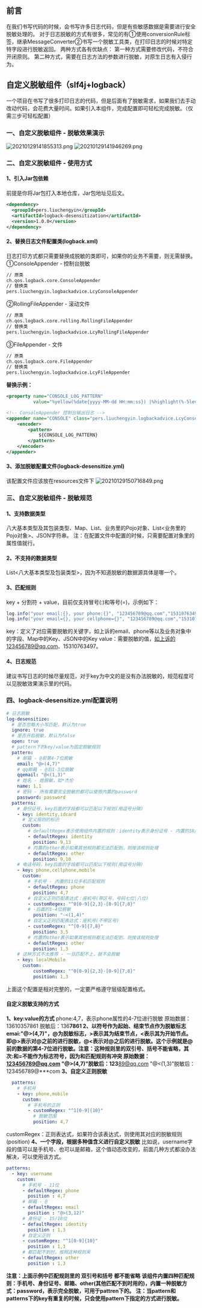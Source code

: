 ## 前言
在我们书写代码的时候，会书写许多日志代码，但是有些敏感数据是需要进行安全脱敏处理的。
对于日志脱敏的方式有很多，常见的有①使用conversionRule标签，继承MessageConverter②书写一个脱敏工具类，在打印日志的时候对特定特字段进行脱敏返回。
两种方式各有优缺点：
第一种方式需要修改代码，不符合开闭原则。
第二种方式，需要在日志方法的参数进行脱敏，对原生日志有入侵行为。
## 自定义脱敏组件（slf4j+logback）
一个项目在书写了很多打印日志的代码，但是后面有了脱敏需求，如果我们去手动改动代码，会花费大量时间。如果引入本组件，完成配置即可轻松完成脱敏。（仅需三步可轻松配置）
### 一、自定义脱敏组件 - 脱敏效果演示
![20210129141855313.png](https://cdn.nlark.com/yuque/0/2022/png/729874/1669862295321-61764288-9a1e-40c6-8f43-182ab5b9316f.png#averageHue=%232c2c2b&clientId=u128f7fe0-611e-4&from=ui&id=ud4b211a3&originHeight=523&originWidth=760&originalType=binary&ratio=1&rotation=0&showTitle=false&size=107882&status=done&style=none&taskId=ua284edcf-be40-4d6a-8647-16f2a375906&title=)
![20210129141946269.png](https://cdn.nlark.com/yuque/0/2022/png/729874/1669862302415-57cdb193-435e-4cbd-99e2-9917e44e3524.png#averageHue=%232d2c2b&clientId=u128f7fe0-611e-4&from=ui&id=uacb7f943&originHeight=263&originWidth=837&originalType=binary&ratio=1&rotation=0&showTitle=false&size=85474&status=done&style=none&taskId=ue91136b7-ea0b-4fb9-9508-f91e2edc652&title=)
### 二、自定义脱敏组件 - 使用方式
#### 1、引入Jar包依赖
前提是你将Jar包打入本地仓库，Jar包地址见后文。
```xml
<dependency>
  <groupId>pers.liuchengyin</groupId>
  <artifactId>logback-desensitization</artifactId>
  <version>1.0.0</version>
</dependency>

```
#### 2、替换日志文件配置类(logback.xml)
日志打印方式都只需要替换成脱敏的类即可，如果你的业务不需要，则无需替换。
①ConsoleAppender - 控制台脱敏
```xml
// 原类
ch.qos.logback.core.ConsoleAppender
// 替换类
pers.liuchengyin.logbackadvice.LcyConsoleAppender

```
②RollingFileAppender - 滚动文件
```xml
// 原类
ch.qos.logback.core.rolling.RollingFileAppender
// 替换类
pers.liuchengyin.logbackadvice.LcyRollingFileAppender

```
③FileAppender - 文件
```xml
// 原类
ch.qos.logback.core.FileAppender
// 替换类
pers.liuchengyin.logbackadvice.LcyFileAppender

```
**替换示例：**
```xml
<property name="CONSOLE_LOG_PATTERN"
          value="%yellow(%date{yyyy-MM-dd HH:mm:ss}) |%highlight(%-5level) |%blue(%thread) |%blue(%file:%line) |%green(%logger) |%cyan(%msg%n)"/>

<!-- ConsoleAppender 控制台输出日志 -->
<appender name="CONSOLE" class="pers.liuchengyin.logbackadvice.LcyConsoleAppender">
    <encoder>
        <pattern>
            ${CONSOLE_LOG_PATTERN}
        </pattern>
    </encoder>
</appender>

```
#### 3、添加脱敏配置文件(logback-desensitize.yml)
该配置文件应该放在resources文件下
![20210129150716849.png](https://cdn.nlark.com/yuque/0/2022/png/729874/1669864048367-6ab5c685-a449-436b-bbde-e7f3cc0abf86.png#averageHue=%233e4245&clientId=u128f7fe0-611e-4&from=ui&id=u9fb630ab&originHeight=148&originWidth=275&originalType=binary&ratio=1&rotation=0&showTitle=false&size=5493&status=done&style=none&taskId=u29e4032f-f997-4bf0-bb59-dedf5abada0&title=)
### 三、自定义脱敏组件 - 脱敏规范
#### 1、支持数据类型
八大基本类型及其包装类型、Map、List、业务里的Pojo对象、List<业务里的Pojo对象>、JSON字符串。
注：在配置文件中配置的时候，只需要配置对象里的属性值就行。
#### 2、不支持的数据类型
List<八大基本类型及包装类型>，因为不知道脱敏的数据源具体是哪一个。
#### 3、匹配规则
key + 分割符 + value，目前仅支持冒号(:)和等号(=)，示例如下：
```java
log.info("your email:{}, your phone:{}", "123456789@qq.com","15310763497");
log.info("your email={}, your cellphone={}", "123456789@qq.com","15310763497");

```
key：定义了对应需要脱敏的关键字，如上诉的email、phone等以及业务对象中的字段、Map中的Key、JSON中的Key
value：需要脱敏的值，如上诉的123456789@qq.com、15310763497。
#### 4、日志规范
建议书写日志的时候尽量规范，对于key为中文的是没有办法脱敏的，规范程度可以见脱敏效果演示里的代码。
### 四、logback-desensitize.yml配置说明
```yaml
# 日志脱敏
log-desensitize:
  # 是否忽略大小写匹配，默认为true
  ignore: true
  # 是否开启脱敏，默认为false
  open: true
  # pattern下的key/value为固定脱敏规则
  pattern:
    # 邮箱 - @前第4-7位脱敏
    email: "@>(4,7)"
    # qq邮箱 - @后1-3位脱敏
    qqemail: "@<(1,3)"
    # 姓名 - 姓脱敏，如*杰伦
    name: 1,1
    # 密码 - 所有需要完全脱敏的都可以使用内置的password
    password: password
  patterns:
    # 身份证号，key后面的字段都可以匹配以下规则(用逗号分隔)
    - key: identity,idcard
      # 定义规则的标识
      custom:
        # defaultRegex表示使用组件内置的规则：identity表示身份证号 - 内置的18/15位
        - defaultRegex: identity
          position: 9,13
        # 内置的other表示如果其他规则都无法匹配到，则按该规则处理
        - defaultRegex: other
          position: 9,10
    # 电话号码，key后面的字段都可以匹配以下规则(用逗号分隔)
    - key: phone,cellphone,mobile
      custom:
        # 手机号 - 内置的11位手机匹配规则
        - defaultRegex: phone
          position: 4,7
        # 自定义正则匹配表达式：座机号(带区号，号码七位|八位)
        - customRegex: "^0[0-9]{2,3}-[0-9]{7,8}"
        # -后面的1-4位脱敏
          position: "-<(1,4)"
        # 自定义正则匹配表达式：座机号(不带区号)
        - customRegex: "^[0-9]{7,8}"
          position: 3,5
        # 内置的other表示如果其他规则都无法匹配到，则按该规则处理
        - defaultRegex: other
          position: 1,3
    # 这种方式不太推荐 - 一旦匹配不上，就不会脱敏
    - key: localMobile
      custom:
          customRegex: "^0[0-9]{2,3}-[0-9]{7,8}"
          position: 1,3

```
上面这个配置是相对完整的，一定要严格遵守层级配置格式。
#### 自定义脱敏支持的方式
**1、key:value的方式**
phone:4,7，表示phone属性的4-7位进行脱敏
原始数据：13610357861
脱敏后：136****7861
**2、以符号作为起始、结束节点作为脱敏标志**
emai:"@>(4,7)"，@为脱敏标志，>表示其为结束节点，<表示其为开始节点。即@>表示对@之前的进行脱敏，@<表示对@之后的进行脱敏。这个示例就是@前的数据的第4-7位进行脱敏。注意：这种规则里的双引号、括号不能省略，其次:和=不能作为标志符号，因为和匹配规则有冲突
原始数据：123456789@qq.com
"@>(4,7)"脱敏后：123****89@qq.com
"@<(1,3)"脱敏后：123456789@***com
**3、自定义正则脱敏**
```yaml
  patterns:
    # 手机号
    - key: phone,mobile
      custom:
        # 手机号的正则
        - customRegex: "^1[0-9]{10}"
          # 脱敏范围
          position: 4,7
```
customRegex：正则表达式，如果符合该表达式，则使用其对应的脱敏规则(position)
**4、一个字段，根据多种值含义进行自定义脱敏**
比如说，username字段的值可以是手机号、也可以是邮箱，这个值动态改变的，前面几种方式都没办法解决，可以使用该方式。
```yaml
patterns:
  - key: username
    custom:
      # 手机号 - 11位
      - defaultRegex: phone
        position : 4,7
      # 邮箱 - @
	  - defaultRegex: email
	    position : "@>(3,12)"
	  # 身份证 - 15/18位
	  - defaultRegex: identity
	    position : 1,3
	  # 自定义正则
	  - customRegex: "^1[0-9]{10}"
	    position : 1,3
	  # 都匹配不到时，按照这种规则来
	  - defaultRegex: other
	    position : 1,3

```
**注意：上面示例中匹配规则里的 双引号和括号 都不能省略**
**该组件内置四种匹配规则：手机号、身份证号、邮箱、other(其他匹配不到时用的)，内置一种脱敏方式：password，表示完全脱敏，可用于pattren下的。**
**注：当pattern和patterns下的key有重复的时候，只会使用pattern下指定的方式进行脱敏。**

